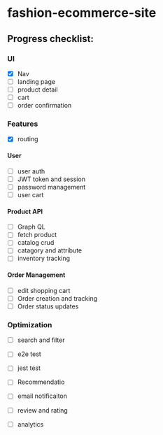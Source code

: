 # fashion-ecommerce-site
## Progress checklist:
### UI
- [x] Nav
- [ ] landing page
- [ ] product detail
- [ ] cart
- [ ] order confirmation
### Features
- [x] routing
#### User
- [ ] user auth
- [ ] JWT token and session
- [ ] password management
- [ ] user cart
#### Product API
- [ ] Graph QL
- [ ] fetch product
- [ ] catalog crud
- [ ] catagory and attribute
- [ ] inventory tracking
#### Order Management
- [ ] edit shopping cart
- [ ] Order creation and tracking
- [ ] Order status updates
### Optimization
- [ ] search and filter
- [ ] e2e test
- [ ] jest test
- [ ] Recommendatio
- [ ] email notificaiton
- [ ] review and rating
- [ ] analytics

